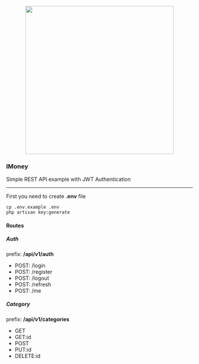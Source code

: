 <p align="center"><img src="https://res.cloudinary.com/dtfbvvkyp/image/upload/v1566331377/laravel-logolockup-cmyk-red.svg" width="400"></p>

### IMoney

Simple REST API example with JWT Authentication

---

First you need to create **.env** file

```shell script
cp .env.example .env
php artisan key:generate
```

#### Routes

##### Auth
prefix: **/api/v1/auth**

- POST: /login
- POST: /register
- POST: /logout
- POST: /refresh
- POST: /me

##### Category
prefix: **/api/v1/categories**

- GET
- GET:id
- POST
- PUT:id
- DELETE:id
